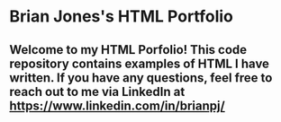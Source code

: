 # Brian Jones's HTML Portfolio
## Welcome to my HTML Porfolio! This code repository contains examples of HTML I have written. If you have any questions, feel free to reach out to me via LinkedIn at https://www.linkedin.com/in/brianpj/

